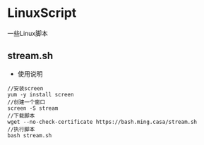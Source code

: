 # LinuxScript
一些Linux脚本
## stream.sh
- 使用说明
```
//安装screen
yum -y install screen
//创建一个窗口
screen -S stream
//下载脚本
wget --no-check-certificate https://bash.ming.casa/stream.sh
//执行脚本
bash stream.sh
```

